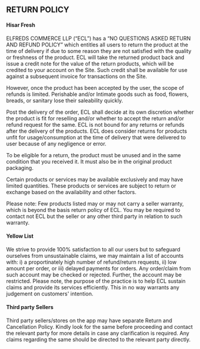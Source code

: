 ## RETURN POLICY

#### Hisar Fresh

ELFREDS COMMERCE LLP (“ECL”) has a “NO QUESTIONS ASKED RETURN AND REFUND POLICY” which entitles all users to return the product at the time of delivery if due to some reason they are not satisfied with the quality or freshness of the product. ECL will take the returned product back and issue a credit note for the value of the return products, which will be credited to your account on the Site. Such credit shall be available for use against a subsequent invoice for transactions on the Site.

However, once the product has been accepted by the user, the scope of refunds is limited. Perishable and/or Intimate goods such as food, flowers, breads, or sanitary lose their saleability quickly. 

Post the delivery of the order, ECL shall decide at its own discretion whether the product is fit for reselling and/or whether to accept the return and/or refund request for the same. ECL is not bound for any returns or refunds after the delivery of the products. ECL does consider returns for products unfit for usage/consumption at the time of delivery that were delivered to user because of any negligence or error. 

To be eligible for a return, the product must be unused and in the same condition that you received it. It must also be in the original product packaging. 

Certain products or services may be available exclusively and may have limited quantities. These products or services are subject to return or exchange based on the availability and other factors.

Please note: Few products listed may or may not carry a seller warranty, which is beyond the basis return policy of ECL. You may be required to contact not ECL but the seller or any other third party in relation to such warranty.

#### Yellow List

We strive to provide 100% satisfaction to all our users but to safeguard ourselves from unsustainable claims, we may maintain a list of accounts with: i) a proportinately high number of refund/return requests, ii) low amount per order, or iii) delayed payments for orders. Any order/claim from such account may be checked or rejected. Further, the account may be restricted. Please note, the purpose of the practice is to help ECL sustain claims and provide its services efficiently. This in no way warrants any judgement on customers' intention.

#### Third party Sellers

Third party sellers/stores on the app may have separate Return and Cancellation Policy. Kindly look for the same before proceeding and contact the relevant party for more details in case any clarification is required. Any claims regarding the same should be directed to the relevant party directly.
